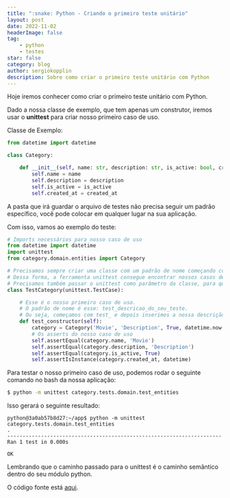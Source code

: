 ```yaml
---
title: ":snake: Python - Criando o primeiro teste unitário"
layout: post
date: 2022-11-02
headerImage: false
tag:
    - python
    - testes
star: false
category: blog
author: sergiokopplin
description: Sobre como criar o primeiro teste unitário com Python
---
```


Hoje iremos conhecer como criar o primeiro teste unitário com Python.

Dado a nossa classe de exemplo, que tem apenas um construtor, iremos usar o **unittest** para criar nosso primeiro caso de uso.

Classe de Exemplo:

```python
from datetime import datetime

class Category:

    def __init__(self, name: str, description: str, is_active: bool, created_at: datetime) -> None:
        self.name = name
        self.description = description
        self.is_active = is_active
        self.created_at = created_at
```

A pasta que irá guardar o arquivo de testes não precisa seguir um padrão específico, você pode colocar em qualquer lugar na sua aplicação.

Com isso, vamos ao exemplo do teste:

```python
# Imports necessários para nosso caso de uso
from datetime import datetime
import unittest
from category.domain.entities import Category

# Precisamos sempre criar uma classe com um padrão de nome começando com Test, por exemplo: TestExemplo
# Dessa forma, a ferramenta unittest consegue encontrar nossos casos de uso.
# Precisamos também passar o unittest como parâmetro da classe, para que ele seja usado internamente dentro do TestCategory
class TestCategory(unittest.TestCase):

    # Esse é o nosso primeiro caso de uso.
    # O padrão de nome é esse: test_descricao_do_seu_teste.
    # Ou seja, começamos com test_ e depois inserimos a nossa descrição.
    def test_constructor(self):
        category = Category('Movie', 'Description', True, datetime.now())
        # Os asserts do nosso caso de uso
        self.assertEqual(category.name, 'Movie')
        self.assertEqual(category.description, 'Description')
        self.assertEqual(category.is_active, True)
        self.assertIsInstance(category.created_at, datetime)
```

Para testar o nosso primeiro caso de uso, podemos rodar o seguinte comando no bash da nossa aplicação:

```bash
$ python -m unittest category.tests.domain.test_entities
```

Isso gerará o seguinte resultado:

```log
python@3a0ab57b8d27:~/app$ python -m unittest category.tests.domain.test_entities
.
----------------------------------------------------------------------
Ran 1 test in 0.000s

OK
```

Lembrando que o caminho passado para o unittest é o caminho semântico dentro do seu módulo python.

O código fonte está [aqui](https://github.com/sergiokopplin/full-cycle-project).
